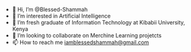 - 👋 Hi, I’m @Blessed-Shammah
- 👀 I’m interested in Artificial Intelligence
- 🌱 I’m fresh graduate of Information Technology at Kibabii University, Kenya
- 💞️ I’m looking to collaborate on Merchine Learning projetcts
- 📫 How to reach me iamblessedshammah@gmail.com

<!---
Blessed-Shammah/Blessed-Shammah is a ✨ special ✨ repository because its `README.md` (this file) appears on your GitHub profile.
You can click the Preview link to take a look at your changes.
--->
